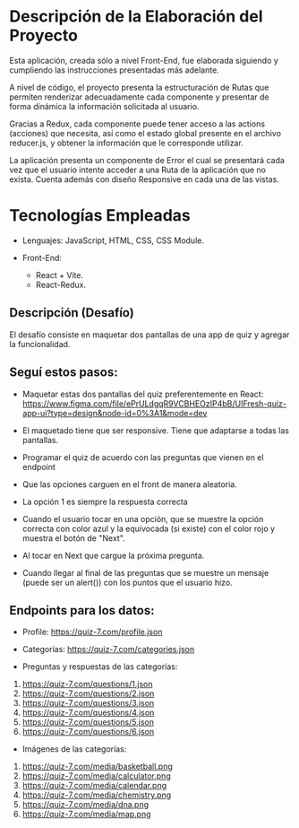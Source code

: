 # Descripción de la Elaboración del Proyecto

Esta aplicación, creada sólo a nivel Front-End, fue elaborada siguiendo y cumpliendo las instrucciones presentadas más adelante.

A nivel de código, el proyecto presenta la estructuración de Rutas que permiten renderizar adecuadamente cada componente y presentar de forma dinámica la información solicitada al usuario. 

Gracias a Redux, cada componente puede tener acceso a las actions (acciones) que necesita, así como el estado global presente en el archivo reducer.js, y obtener la información que le corresponde utilizar.

La aplicación presenta un componente de Error el cual se presentará cada vez que el usuario intente acceder a una Ruta de la aplicación que no exista. Cuenta además con diseño Responsive en cada una de las vistas.

# Tecnologías Empleadas

* Lenguajes: JavaScript, HTML, CSS, CSS Module.

* Front-End: 
    * React + Vite.
    * React-Redux.

## Descripción (Desafío)

El desafío consiste en maquetar dos pantallas de una app de quiz y agregar la funcionalidad. 

## Seguí estos pasos:

* Maquetar estas dos pantallas del quiz preferentemente en React: https://www.figma.com/file/ePrULdgqR9VCBHEOzIP4bB/UIFresh-quiz-app-ui?type=design&node-id=0%3A1&mode=dev

* El maquetado tiene que ser responsive. Tiene que adaptarse a todas las pantallas.

* Programar el quiz de acuerdo con las preguntas que vienen en el endpoint

* Que las opciones carguen en el front de manera aleatoria.

* La opción 1 es siempre la respuesta correcta

* Cuando el usuario tocar en una opción, que se muestre la opción correcta con color azul y la equivocada (si existe) con el color rojo y muestra el botón de "Next".

* Al tocar en Next que cargue la próxima pregunta.

* Cuando llegar al final de las preguntas que se muestre un mensaje (puede ser un alert()) con los puntos que el usuario hizo.

## Endpoints para los datos:
* Profile: https://quiz-7.com/profile.json

* Categorías: https://quiz-7.com/categories.json

* Preguntas y respuestas de las categorías:
1. https://quiz-7.com/questions/1.json
2. https://quiz-7.com/questions/2.json
3. https://quiz-7.com/questions/3.json
4. https://quiz-7.com/questions/4.json
5. https://quiz-7.com/questions/5.json
6. https://quiz-7.com/questions/6.json

* Imágenes de las categorías:
1. https://quiz-7.com/media/basketball.png
2. https://quiz-7.com/media/calculator.png
3. https://quiz-7.com/media/calendar.png
4. https://quiz-7.com/media/chemistry.png
5. https://quiz-7.com/media/dna.png
6. https://quiz-7.com/media/map.png